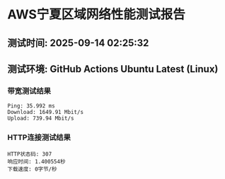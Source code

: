 # AWS宁夏区域网络性能测试报告
## 测试时间: 2025-09-14 02:25:32
## 测试环境: GitHub Actions Ubuntu Latest (Linux)

### 带宽测试结果
```
Ping: 35.992 ms
Download: 1649.91 Mbit/s
Upload: 739.94 Mbit/s
```

### HTTP连接测试结果
```
HTTP状态码: 307
响应时间: 1.400554秒
下载速度: 0字节/秒
```

